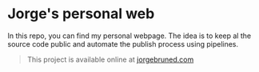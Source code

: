 # Jorge's personal web
In this repo, you can find my personal webpage. The idea is to keep al the source code public and automate the publish process using pipelines.

> This project is available online at [jorgebruned.com](https://jorgebruned.com)
